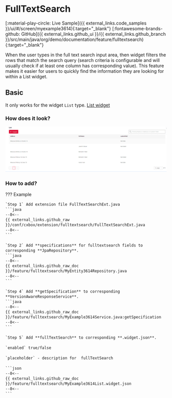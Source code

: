 # FullTextSearch 
[:material-play-circle: Live Sample]({{ external_links.code_samples }}/ui/#/screen/myexample3614){:target="_blank"}
[:fontawesome-brands-github: GitHub]({{ external_links.github_ui }}/{{ external_links.github_branch }}/src/main/java/org/demo/documentation/feature/fulltextsearch){:target="_blank"}

When the user types in the full text search input area, then widget filters the rows that match the search query
(search criteria is configurable and will usually check if at least one column has corresponding value). 
This feature makes it easier for users to quickly find the information they are looking for within a List widget.

## Basic
It only works for the widget `List` type. [List widget](/widget/type/list/list)

### How does it look?
![fulltextsearch.gif](fulltextsearch.gif)

### How to add?
??? Example

    `Step 1` Add extension file FullTextSearchExt.java
    ```java
    --8<--
    {{ external_links.github_raw }}/conf/cxbox/extension/fulltextsearch/FullTextSearchExt.java
    --8<--
    ```
 
    `Step 2` Add **specifications** for fulltextsearch fields to corresponding **JpaRepository**. 
    ```java
    --8<--
    {{ external_links.github_raw_doc }}/feature/fulltextsearch/MyEntity3614Repository.java
    --8<--
    ```

    `Step 4` Add **getSpecification** to corresponding **VersionAwareResponseService**. 
    ```java
    --8<--
    {{ external_links.github_raw_doc }}/feature/fulltextsearch/MyExample3614Service.java:getSpecification
    --8<--
    ```

    `Step 5` Add **fullTextSearch** to corresponding **.widget.json**. 

    `enabled` true/false  

    `placeholder` - description for  fullTextSearch
        
    ```json
    --8<--
    {{ external_links.github_raw_doc }}/feature/fulltextsearch/MyExample3614List.widget.json
    --8<--
    ```